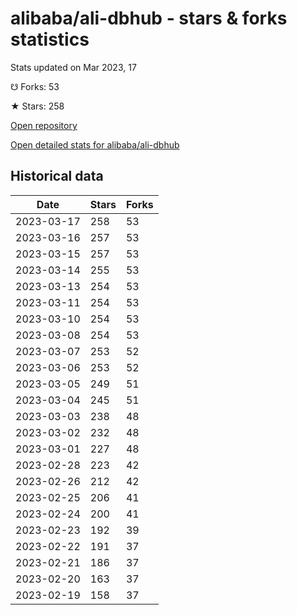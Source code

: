 # alibaba/ali-dbhub - stars & forks statistics

Stats updated on Mar 2023, 17

☋ Forks: 53

★ Stars: 258

[Open repository](https://github.com/alibaba/ali-dbhub)

[Open detailed stats for alibaba/ali-dbhub](https://reviewgithub.com/rep/alibaba/ali-dbhub)

## Historical data
| Date | Stars | Forks |
|------|-------|-------|
| 2023-03-17 | 258 | 53 | 
| 2023-03-16 | 257 | 53 | 
| 2023-03-15 | 257 | 53 | 
| 2023-03-14 | 255 | 53 | 
| 2023-03-13 | 254 | 53 | 
| 2023-03-11 | 254 | 53 | 
| 2023-03-10 | 254 | 53 | 
| 2023-03-08 | 254 | 53 | 
| 2023-03-07 | 253 | 52 | 
| 2023-03-06 | 253 | 52 | 
| 2023-03-05 | 249 | 51 | 
| 2023-03-04 | 245 | 51 | 
| 2023-03-03 | 238 | 48 | 
| 2023-03-02 | 232 | 48 | 
| 2023-03-01 | 227 | 48 | 
| 2023-02-28 | 223 | 42 | 
| 2023-02-26 | 212 | 42 | 
| 2023-02-25 | 206 | 41 | 
| 2023-02-24 | 200 | 41 | 
| 2023-02-23 | 192 | 39 | 
| 2023-02-22 | 191 | 37 | 
| 2023-02-21 | 186 | 37 | 
| 2023-02-20 | 163 | 37 | 
| 2023-02-19 | 158 | 37 | 

